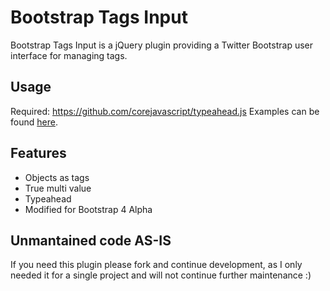 # Bootstrap Tags Input
Bootstrap Tags Input is a jQuery plugin providing a Twitter Bootstrap user interface for managing tags.

## Usage
Required: https://github.com/corejavascript/typeahead.js
Examples can be found [here](http://bootstrap-tagsinput.github.io/bootstrap-tagsinput/examples/).

## Features
* Objects as tags
* True multi value
* Typeahead
* Modified for Bootstrap 4 Alpha

## Unmantained code AS-IS
If you need this plugin please fork and continue development, as I only needed it for a single project and will not continue further maintenance :)
